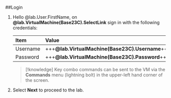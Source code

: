 ##Login

1. Hello @lab.User.FirstName, on **@lab.VirtualMachine(Base23C).SelectLink** sign in with the following credentials:

    | Item | Value |
    |:---------|:---------|
    | Username   | +++**@lab.VirtualMachine(Base23C).Username**+++   |
    | Password   | +++**@lab.VirtualMachine(Base23C).Password**+++   |

    >[!knowledge] Key combo commands can be sent to the VM via the **Commands** menu (lightning bolt) in the upper-left hand corner of the screen.

1. Select **Next** to proceed to the lab.
